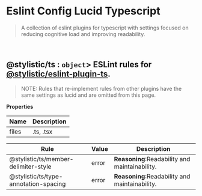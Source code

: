 # Eslint Config Lucid Typescript

> A collection of eslint plugins for typescript with settings focused on reducing cognitive load and improving readability.


<br><a name="@stylistic/ts"></a>

## @stylistic/ts : <code>object</code>> ESLint rules for [@stylistic/eslint-plugin-ts](https://www.npmjs.com/package/@stylistic/eslint-plugin-ts).
> NOTE: Rules that re-implement rules from other plugins have the same settings as lucid and
> are omitted from this page.

**Properties**

| Name | Description |
| --- | --- |
| files | .ts, .tsx |

| Rule | Value | Description |
| --- | --- | --- |
| @stylistic/ts/member-delimiter-style | error |   **Reasoning**:Readability and maintainability. |
| @stylistic/ts/type-annotation-spacing | error |   **Reasoning**:Readability and maintainability. |
